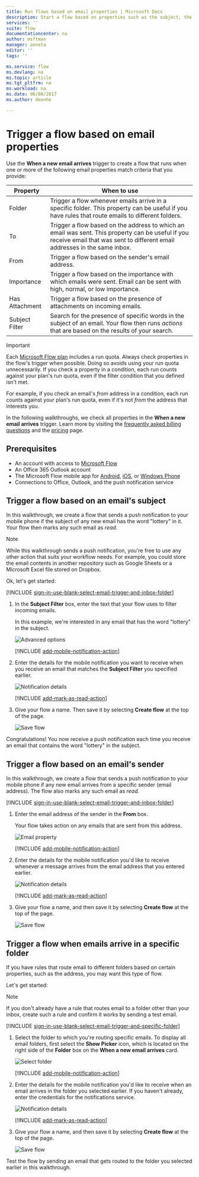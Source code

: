 ```yaml
---
title: Run flows based on email properties | Microsoft Docs
description: Start a flow based on properties such as the subject, the sender, or the recipient of an email.
services: ''
suite: flow
documentationcenter: na
author: msftman
manager: anneta
editor: ''
tags: ''

ms.service: flow
ms.devlang: na
ms.topic: article
ms.tgt_pltfrm: na
ms.workload: na
ms.date: 06/08/2017
ms.author: deonhe

---
```

# Trigger a flow based on email properties
Use the **When a new email arrives** trigger to create a flow that runs when one or more of the following email properties match criteria that you provide:

| Property | When to use |
| --- | --- |
| Folder |Trigger a flow whenever emails arrive in a specific folder. This property can be useful if you have rules that route emails to different folders. |
| To |Trigger a flow based on the address to which an email was sent. This property can be useful if you receive email that was sent to different email addresses in the same inbox. |
| From |Trigger a flow based on the sender's email address. |
| Importance |Trigger a flow based on the importance with which emails were sent. Email can be sent with high, normal, or low importance. |
| Has Attachment |Trigger a flow based on the presence of attachments on incoming emails. |
| Subject Filter |Search for the presence of specific words in the subject of an email. Your flow then runs *actions* that are based on the results of your search. |

> [!IMPORTANT]
> Each [Microsoft Flow plan](https://flow.microsoft.com/pricing/) includes a run quota. Always check properties in the flow's trigger when possible. Doing so avoids using your run quota unnecessarily. If you check a property in a condition, each run counts against your plan's run quota, even if the filter condition that you defined isn't met. 

For example, if you check an email's *from* address in a condition, each run counts against your plan's run quota, even if it's not *from* the address that interests you.
> 
> 

In the following walkthroughs, we check all properties in the **When a new email arrives** trigger. Learn more by visiting the [frequently asked billing questions](billing-questions.md#what-counts-as-a-run) and the [pricing](https://ms.flow.microsoft.com/pricing/) page.

## Prerequisites
* An account with access to [Microsoft Flow](https://flow.microsoft.com)
* An Office 365 Outlook account
* The Microsoft Flow mobile app for [Android](https://aka.ms/flowmobiledocsandroid), [iOS](https://aka.ms/flowmobiledocsios), or [Windows Phone](https://aka.ms/flowmobilewindows)
* Connections to Office, Outlook, and the push notification service

## Trigger a flow based on an email's subject
In this walkthrough, we create a flow that sends a push notification to your mobile phone if the subject of any new email has the word "lottery" in it. Your flow then marks any such email as *read*.

>[!NOTE]
>While this walkthrough sends a push notification, you're free to use any other action that suits your workflow needs. For example, you could store the email contents in another repository such as Google Sheets or a Microsoft Excel file stored on Dropbox.

Ok, let's get started:

[!INCLUDE [sign-in-use-blank-select-email-trigger-and-inbox-folder](includes/sign-in-use-blank-select-email-trigger-and-inbox-folder.md)]

1. In the **Subject Filter** box, enter the text that your flow uses to filter incoming emails.
   
     In this example, we're interested in any email that has the word "lottery" in the subject.
   
    ![Advanced options](./media/email-triggers/email-triggers-subject-text.png)

    [!INCLUDE [add-mobile-notification-action](includes/add-mobile-notification-action.md)]

1. Enter the details for the mobile notification you want to receive when you receive an email that matches the **Subject Filter** you specified earlier.
   
    ![Notification details](./media/email-triggers/email-triggers-4.png)

    [!INCLUDE [add-mark-as-read-action](includes/add-mark-as-read-action.md)]

1. Give your flow a name. Then save it by selecting **Create flow** at the top of the page.
   
    ![Save flow](./media/email-triggers/email-triggers-subject-notification.png)

Congratulations! You now receive a push notification each time you receive an email that contains the word "lottery" in the subject.

## Trigger a flow based on an email's sender
In this walkthrough, we create a flow that sends a push notification to your mobile phone if any new email arrives from a specific sender (email address). The flow also marks any such email as *read*.

[!INCLUDE [sign-in-use-blank-select-email-trigger-and-inbox-folder](includes/sign-in-use-blank-select-email-trigger-and-inbox-folder.md)]

1. Enter the email address of the sender in the **From** box.
   
     Your flow takes action on any emails that are sent from this address.
   
    ![Email property](./media/email-triggers/email-triggers-from.png)

    [!INCLUDE [add-mobile-notification-action](includes/add-mobile-notification-action.md)]

1. Enter the details for the mobile notification you'd like to receive whenever a message arrives from the email address that you entered earlier.
   
    ![Notification details](./media/email-triggers/email-triggers-sender-notification.png)

    [!INCLUDE [add-mark-as-read-action](includes/add-mark-as-read-action.md)]

1. Give your flow a name, and then save it by selecting **Create flow** at the top of the page.
   
    ![Save flow](./media/email-triggers/email-triggers-sender-5.png)

## Trigger a flow when emails arrive in a specific folder
If you have rules that route email to different folders based on certain properties, such as the address, you may want this type of flow.

Let's get started:

> [!NOTE]
> If you don't already have a rule that routes email to a folder other than your inbox, create such a rule and confirm it works by sending a test email.
> 
> 

[!INCLUDE [sign-in-use-blank-select-email-trigger-and-specific-folder](includes/sign-in-use-blank-select-email-trigger-and-specific-folder.md)]

1. Select the folder to which you're routing specific emails. To display all email folders, first select the **Show Picker** icon, which is located on the right side of the **Folder** box on the **When a new email arrives** card.
   
    ![Select folder](./media/email-triggers/email-triggers-2.png)

    [!INCLUDE [add-mobile-notification-action](includes/add-mobile-notification-action.md)]

1. Enter the details for the mobile notification you'd like to receive when an email arrives in the folder you selected earlier. If you haven't already, enter the credentials for the notifications service.
   
    ![Notification details](./media/email-triggers/email-triggers-folder-notification.png)

    [!INCLUDE [add-mark-as-read-action](includes/add-mark-as-read-action.md)]

1. Give your flow a name, and then save it by selecting **Create flow** at the top of the page.
   
    ![Save flow](./media/email-triggers/email-triggers-7.png)

Test the flow by sending an email that gets routed to the folder you selected earlier in this walkthrough.

